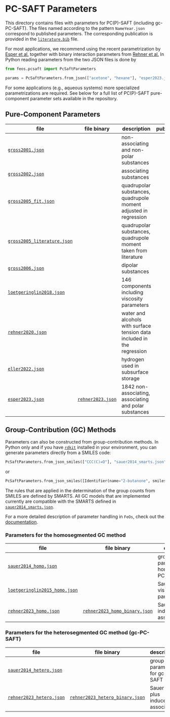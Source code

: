 # PC-SAFT Parameters

This directory contains files with parameters for PC(P)-SAFT (including gc-PC-SAFT).
The files named according to the pattern `NameYear.json` correspond to published parameters. The corresponding publication is provided in the [`literature.bib`](literature.bib) file.

For most applications, we recommend using the recent parametrization by [Esper et al.](https://doi.org/10.1021/acs.iecr.3c02255) together with binary interaction parameters from [Rehner et al.](https://doi.org/10.1007/s10765-023-03290-3) In Python reading parameters from the two JSON files is done by

```python
from feos.pcsaft import PcSaftParameters

params = PcSaftParameters.from_json(["acetone", "hexane"], "esper2023.json", "rehner2023_binary.json")
```
For some applications (e.g., aqueous systems) more specialized parametrizations are required. See below for a full list of PC(P)-SAFT pure-component parameter sets available in the repository.
<!-- - We provide *regular* PC-SAFT parameters, i.e. parameters for substances that are *not* described via group contribution (GC) methods. -->
<!-- - Substances that can be described via GC approaches are given in `gc_substances.json` alongside their segment and bond information. -->
<!-- - Segment SAFT parameters are given in files denoted as `NameYear_homo.json` or `NameYear_hetero.json` for homo-segmented and hetero-segmented GC methods, respectively. -->

<!-- ## List of Substances with Segment Information

|file||
|-|-|
[`gc_substances.json`](gc_substances.json) | Chemical structure of substances to be used in group contribution methods | -->


## Pure-Component Parameters

|file|file binary|description|publication(s)|
|-|-|-|:-:|
[`gross2001.json`](gross2001.json) | | non-associating and non-polar substances| [&#128279;](https://doi.org/10.1021/ie0003887)
[`gross2002.json`](gross2002.json) | | associating substances | [&#128279;](https://doi.org/10.1021/ie010954d)
[`gross2005_fit.json`](gross2005_fit.json) | | quadrupolar substances, quadrupole moment adjusted in regression | [&#128279;](https://doi.org/10.1002/aic.10502)
[`gross2005_literature.json`](gross2005_literature.json) | | quadrupolar substances, quadrupole moment taken from literature | [&#128279;](https://doi.org/10.1002/aic.10502)
[`gross2006.json`](gross2006.json) | | dipolar substances | [&#128279;](https://doi.org/10.1002/aic.10683)
[`loetgeringlin2018.json`](loetgeringlin2018.json) | | 146 components including viscosity parameters | [&#128279;](https://doi.org/10.1021/acs.iecr.7b04871)
[`rehner2020.json`](rehner2020.json) | | water and alcohols with surface tension data included in the regression | [&#128279;](https://doi.org/10.1021/acs.jced.0c00684)
[`eller2022.json`](eller2022.json) | | hydrogen used in subsurface storage | [&#128279;](https://doi.org/10.1029/2021WR030885)
[`esper2023.json`](esper2023.json) | [`rehner2023.json`](rehner2023.json) | 1842 non-associating, associating and polar substances | [&#128279;](https://doi.org/10.1021/acs.iecr.3c02255)[&#128279;](https://doi.org/10.1007/s10765-023-03290-3)

## Group-Contribution (GC) Methods
Parameters can also be constructed from group-contribution methods. In Python only and if you have [`rdkit`](https://pypi.org/project/rdkit/) installed in your environment, you can generate parameters directly from a SMILES code:
```Python
PcSaftParameters.from_json_smiles(["CCC(C)=O"], "sauer2014_smarts.json", "sauer2014_homo.json")
```
or
```Python
PcSaftParameters.from_json_smiles([Identifier(name="2-butanone", smiles="CCC(C)=O")], "sauer2014_smarts.json", "sauer2014_homo.json")
```
The rules that are applied in the determination of the group counts from SMILES are defined by SMARTS. All GC models that are implemented currently are compatible with the SMARTS defined in  [`sauer2014_smarts.json`](sauer2014_smarts.json).

For a more detailed description of parameter handling in `FeOs`, check out the [documentation](https://feos-org.github.io/feos/).

### Parameters for the homosegmented GC method

|file|file binary|description|publication(s)|
|-|-|-|:-:|
[`sauer2014_homo.json`](sauer2014_homo.json) | | group parameters for homosegmented PC-SAFT | [&#128279;](https://doi.org/10.1021/ie502203w) |
[`loetgeringlin2015_homo.json`](loetgeringlin2015_homo.json) | | Sauer et al. plus viscosity parameter | [&#128279;](https://doi.org/10.1021/acs.iecr.5b01698)
[`rehner2023_homo.json`](rehner2023_homo.json) | [`rehner2023_homo_binary.json`](rehner2023_homo_binary.json) | Sauer et al. plus induced association | [&#128279;](https://doi.org/10.1007/s10765-023-03290-3) |

### Parameters for the heterosegmented GC method (gc-PC-SAFT)

|file|file binary|description|publication(s)|
|-|-|-|:-:|
[`sauer2014_hetero.json`](sauer2014_hetero.json) | | group parameters for gc-PC-SAFT | [&#128279;](https://doi.org/10.1021/ie502203w) |
[`rehner2023_hetero.json`](rehner2023_hetero.json) | [`rehner2023_hetero_binary.json`](rehner2023_hetero_binary.json) | Sauer et al. plus induced association | [&#128279;](https://doi.org/10.1007/s10765-023-03290-3) |